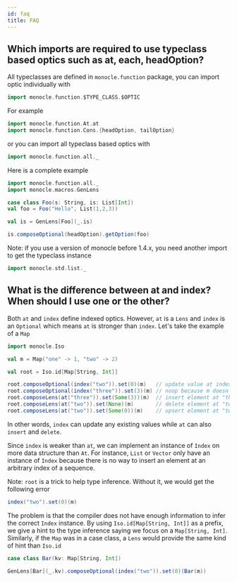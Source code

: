 ```yaml
---
id: faq
title: FAQ
---
```


## Which imports are required to use typeclass based optics such as at, each, headOption?

All typeclasses are defined in `monocle.function` package, you can import optic individually with

```scala
import monocle.function.$TYPE_CLASS.$OPTIC
```

For example

```scala
import monocle.function.At.at
import monocle.function.Cons.{headOption, tailOption}
```

or you can import all typeclass based optics with

```scala mdoc:silent
import monocle.function.all._
```

Here is a complete example

```scala mdoc:silent
import monocle.function.all._
import monocle.macros.GenLens

case class Foo(s: String, is: List[Int])
val foo = Foo("Hello", List(1,2,3))

val is = GenLens[Foo](_.is)
```

```scala mdoc
is.composeOptional(headOption).getOption(foo)
```

Note: if you use a version of monocle before 1.4.x, you need another import to get the typeclass instance

```scala mdoc:silent
import monocle.std.list._
```

## What is the difference between at and index? When should I use one or the other?

Both `at` and `index` define indexed optics. However, `at` is a `Lens` and `index` is an `Optional` which means
`at` is stronger than `index`. Let's take the example of a `Map`

```scala mdoc:silent
import monocle.Iso

val m = Map("one" -> 1, "two" -> 2)

val root = Iso.id[Map[String, Int]]
```

```scala mdoc
root.composeOptional(index("two")).set(0)(m)   // update value at index "two"
root.composeOptional(index("three")).set(3)(m) // noop because m doesn't have a value at "three"
root.composeLens(at("three")).set(Some(3))(m)  // insert element at "three"
root.composeLens(at("two")).set(None)(m)       // delete element at "two"
root.composeLens(at("two")).set(Some(0))(m)    // upsert element at "two"
```

In other words, `index` can update any existing values while `at` can also `insert` and `delete`.

Since `index` is weaker than `at`, we can implement an instance of `Index` on more data structure than `At`.
For instance, `List` or `Vector` only have an instance of `Index` because there is no way to insert an element at an
arbitrary index of a sequence.

Note: `root` is a trick to help type inference. Without it, we would get the following error

```scala mdoc:fail
index("two").set(0)(m)
```

The problem is that the compiler does not have enough information to infer the correct `Index` instance. By using
`Iso.id[Map[String, Int]]` as a prefix, we give a hint to the type inference saying we focus on a `Map[String, Int]`.
Similarly, if the `Map` was in a case class, a `Lens` would provide the same kind of hint than `Iso.id`

```scala mdoc:silent
case class Bar(kv: Map[String, Int])
```
```scala mdoc
GenLens[Bar](_.kv).composeOptional(index("two")).set(0)(Bar(m))
```
